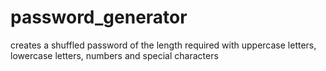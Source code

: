 # password_generator
creates a shuffled password of the length required with uppercase letters, lowercase letters, numbers and special characters
